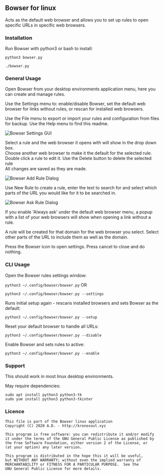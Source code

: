 ## Bowser for linux

Acts as the default web browser and allows you to set up rules to open specific URLs in specific web browsers.

### Installation

Run Bowser with python3 or bash to install:

 ```python3 bowser.py```

 ```./bowser.py```


### General Usage

Open Bowser from your desktop environments application menu, here you can create and manage rules.<br/>

Use the Settings menu to: enable/disable Bowser, set the default web browser for links without rules, or rescan for installed web browsers.<br/>

Use the File menu to export or import your rules and configuration from files for backup. Use the Help menu to find this readme.<br/>


![Bowser Settings GUI](doc/BowserGUI.png?raw=true "Screenshot of Bowser Settings GUI")

Select a rule and the web browser it opens with will show in the drop down box.<br/>
Choose another web browser to make it the default for the selected rule.<br/>
Double click a rule to edit it. Use the Delete button to delete the selected rule<br/>
All changes are saved as they are made.<br/>


![Bowser Add Rule Dialog](doc/BowserAddRuleGUI.png?raw=true "Screenshot of Bowser Add Rule Dialog")

Use New Rule to create a rule, enter the text to search for and select which parts of the URL you would like for it to be searched in.


![Bowser Ask Rule Dialog](doc/BowserAskRuleGUI.png?raw=true "Screenshot of Bowser Add Rule Dialog")

If you enable 'Always ask' under the default web browser menu, a popup with a list of your web browsers will show when opening a link without a rule.

A rule will be created for that domain for the web browser you select. Select other parts of the URL to include them as well as the domain.

Press the Bowser icon to open settings. Press cancel to close and do nothing.

### CLI Usage
Open the Bowser rules settings window:

 ```python3 ~/.config/bowser/bowser.py``` OR
 
 ```python3 ~/.config/bowser/bowser.py --settings```

Runs initial setup again - rescans installed browsers and sets Bowser as the default:

 ```python3 ~/.config/bowser/bowser.py --setup```

Reset your default browser to handle all URLs:

 ```python3 ~/.config/bowser/bowser.py --disable```

Enable Bowser and sets rules to active:

 ```python3 ~/.config/bowser/bowser.py --enable```

### Support

This should work in most linux desktop environments.

May require dependencies:
```
sudo apt install python3 python3-tk
sudo yum install python3 python3-tkinter
```

### Licence

```
This file is part of the Bowser linux application
Copyright (C) 2020 A.D. - http://kronosoul.xyz
```

```
This program is free software: you can redistribute it and/or modify
it under the terms of the GNU General Public License as published by
the Free Software Foundation, either version 2 of the License, or
(at your option) any later version.

This program is distributed in the hope this it will be useful,
but WITHOUT ANY WARRANTY; without even the implied warranty of
MERCHANTABILITY or FITNESS FOR A PARTICULAR PURPOSE.  See the
GNU General Public License for more details.
```
